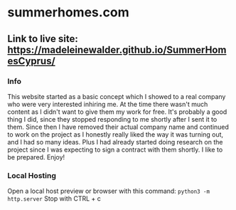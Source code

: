 # summerhomes.com

## Link to live site: https://madeleinewalder.github.io/SummerHomesCyprus/

### Info

This website started as a basic concept which I showed to a real company who were very interested inhiring me. At the time there wasn't much content as I didn't want to give them my work for free. 
It's probably a good thing I did, since they stopped responding to me shortly after I sent it to them. Since then I have removed their actual company name and continued to work on the project as I honestly really liked
the way it was turning out, and I had so many ideas. Plus I had already started doing research on the project since I was expecting to sign a contract with them shortly. I like to be prepared. Enjoy!

### Local Hosting

Open a local host preview or browser with this command: ``python3 -m http.server``
Stop with CTRL + c
